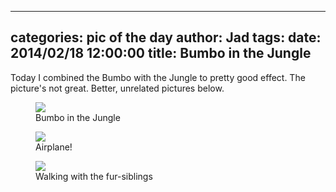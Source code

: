 
---
categories: pic of the day
author: Jad
tags: 
date: 2014/02/18 12:00:00
title: Bumbo in the Jungle
---
Today I combined the Bumbo with the Jungle to pretty good effect.  The picture's not great.  Better, unrelated pictures below.
<figure>
<img src="/img/2014/02/18/img_2387_large.jpg" />
<figcaption>Bumbo in the Jungle</figcaption>
</figure>

<figure>
<img src="/img/2014/02/18/img_2390_large.jpg" />
<figcaption>Airplane!</figcaption>
</figure>

<figure>
<img src="/img/2014/02/18/img_2398_large.jpg" />
<figcaption>Walking with the fur-siblings</figcaption>
</figure>

